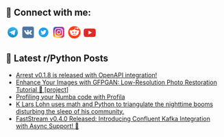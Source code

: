 ## 🔎 Connect with me:
[<img src="https://github.com/bullbesh/bullbesh/blob/main/images/Telegram.png" width="32" height="32" />](https://t.me/bullbesh)
[<img src="https://github.com/bullbesh/bullbesh/blob/main/images/VK.png" width="32" height="32" />](https://vk.com/bullbesh)
[<img src="https://github.com/bullbesh/bullbesh/blob/main/images/Twitter.png" width="32" height="32" />](https://twitter.com/bullbesh1)
[<img src="https://github.com/bullbesh/bullbesh/blob/main/images/Instagram.png" width="32" height="32" />](https://www.instagram.com/bullbesh)
[<img src="https://github.com/bullbesh/bullbesh/blob/main/images/Reddit.png" width="32" height="32" />](https://www.reddit.com/user/bullbesh)
[<img src="https://github.com/bullbesh/bullbesh/blob/main/images/YouTube.png" width="32" height="32" />](https://www.youtube.com/channel/UCtfjRs6uzgq5mfm8S06WTcg)

## 📕 Latest r/Python Posts
<!-- BLOG-POST-LIST:START -->
- [Arrest v0.1.8 is released with OpenAPI integration!](https://www.reddit.com/r/Python/comments/1aewwjo/arrest_v018_is_released_with_openapi_integration/)
- [Enhance Your Images with GFPGAN: Low-Resolution Photo Restoration Tutorial 📸 [project]](https://www.reddit.com/r/Python/comments/1aeui1p/enhance_your_images_with_gfpgan_lowresolution/)
- [Profiling your Numba code with Profila](https://www.reddit.com/r/Python/comments/1aetmad/profiling_your_numba_code_with_profila/)
- [K Lars Lohn uses math and Python to triangulate the nighttime booms disturbing the sleep of his community.](https://www.reddit.com/r/Python/comments/1aerjpc/k_lars_lohn_uses_math_and_python_to_triangulate/)
- [FastStream v0.4.0 Released: Introducing Confluent Kafka Integration with Async Support! 🚀](https://www.reddit.com/r/Python/comments/1aerhpf/faststream_v040_released_introducing_confluent/)
<!-- BLOG-POST-LIST:END -->
